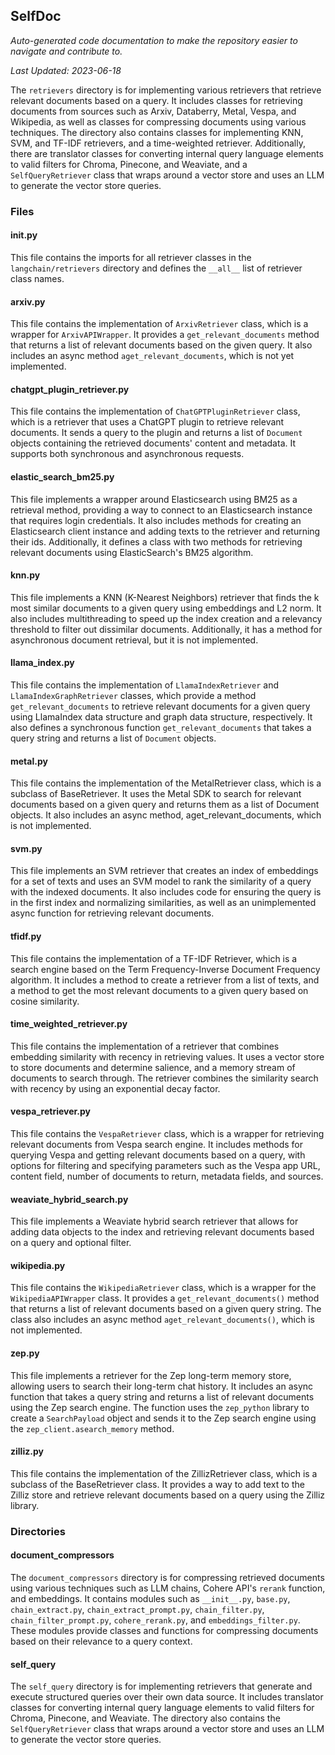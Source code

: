 <!--- START SELFDOC --->
## SelfDoc
_Auto-generated code documentation to make the repository easier to navigate and contribute to._

_Last Updated: 2023-06-18_

The `retrievers` directory is for implementing various retrievers that retrieve relevant documents based on a query. It includes classes for retrieving documents from sources such as Arxiv, Databerry, Metal, Vespa, and Wikipedia, as well as classes for compressing documents using various techniques. The directory also contains classes for implementing KNN, SVM, and TF-IDF retrievers, and a time-weighted retriever. Additionally, there are translator classes for converting internal query language elements to valid filters for Chroma, Pinecone, and Weaviate, and a `SelfQueryRetriever` class that wraps around a vector store and uses an LLM to generate the vector store queries.

### Files
#### __init__.py
This file contains the imports for all retriever classes in the `langchain/retrievers` directory and defines the `__all__` list of retriever class names.

#### arxiv.py
This file contains the implementation of `ArxivRetriever` class, which is a wrapper for `ArxivAPIWrapper`. It provides a `get_relevant_documents` method that returns a list of relevant documents based on the given query. It also includes an async method `aget_relevant_documents`, which is not yet implemented.

#### chatgpt_plugin_retriever.py
This file contains the implementation of `ChatGPTPluginRetriever` class, which is a retriever that uses a ChatGPT plugin to retrieve relevant documents. It sends a query to the plugin and returns a list of `Document` objects containing the retrieved documents' content and metadata. It supports both synchronous and asynchronous requests.

#### elastic_search_bm25.py
This file implements a wrapper around Elasticsearch using BM25 as a retrieval method, providing a way to connect to an Elasticsearch instance that requires login credentials. It also includes methods for creating an Elasticsearch client instance and adding texts to the retriever and returning their ids. Additionally, it defines a class with two methods for retrieving relevant documents using ElasticSearch's BM25 algorithm.

#### knn.py
This file implements a KNN (K-Nearest Neighbors) retriever that finds the k most similar documents to a given query using embeddings and L2 norm. It also includes multithreading to speed up the index creation and a relevancy threshold to filter out dissimilar documents. Additionally, it has a method for asynchronous document retrieval, but it is not implemented.

#### llama_index.py
This file contains the implementation of `LlamaIndexRetriever` and `LlamaIndexGraphRetriever` classes, which provide a method `get_relevant_documents` to retrieve relevant documents for a given query using LlamaIndex data structure and graph data structure, respectively. It also defines a synchronous function `get_relevant_documents` that takes a query string and returns a list of `Document` objects.

#### metal.py
This file contains the implementation of the MetalRetriever class, which is a subclass of BaseRetriever. It uses the Metal SDK to search for relevant documents based on a given query and returns them as a list of Document objects. It also includes an async method, aget_relevant_documents, which is not implemented.

#### svm.py
This file implements an SVM retriever that creates an index of embeddings for a set of texts and uses an SVM model to rank the similarity of a query with the indexed documents. It also includes code for ensuring the query is in the first index and normalizing similarities, as well as an unimplemented async function for retrieving relevant documents.

#### tfidf.py
This file contains the implementation of a TF-IDF Retriever, which is a search engine based on the Term Frequency-Inverse Document Frequency algorithm. It includes a method to create a retriever from a list of texts, and a method to get the most relevant documents to a given query based on cosine similarity.

#### time_weighted_retriever.py
This file contains the implementation of a retriever that combines embedding similarity with recency in retrieving values. It uses a vector store to store documents and determine salience, and a memory stream of documents to search through. The retriever combines the similarity search with recency by using an exponential decay factor.

#### vespa_retriever.py
This file contains the `VespaRetriever` class, which is a wrapper for retrieving relevant documents from Vespa search engine. It includes methods for querying Vespa and getting relevant documents based on a query, with options for filtering and specifying parameters such as the Vespa app URL, content field, number of documents to return, metadata fields, and sources.

#### weaviate_hybrid_search.py
This file implements a Weaviate hybrid search retriever that allows for adding data objects to the index and retrieving relevant documents based on a query and optional filter.

#### wikipedia.py
This file contains the `WikipediaRetriever` class, which is a wrapper for the `WikipediaAPIWrapper` class. It provides a `get_relevant_documents()` method that returns a list of relevant documents based on a given query string. The class also includes an async method `aget_relevant_documents()`, which is not implemented.

#### zep.py
This file implements a retriever for the Zep long-term memory store, allowing users to search their long-term chat history. It includes an async function that takes a query string and returns a list of relevant documents using the Zep search engine. The function uses the `zep_python` library to create a `SearchPayload` object and sends it to the Zep search engine using the `zep_client.asearch_memory` method.

#### zilliz.py
This file contains the implementation of the ZillizRetriever class, which is a subclass of the BaseRetriever class. It provides a way to add text to the Zilliz store and retrieve relevant documents based on a query using the Zilliz library.

### Directories
#### document_compressors
The `document_compressors` directory is for compressing retrieved documents using various techniques such as LLM chains, Cohere API's `rerank` function, and embeddings. It contains modules such as `__init__.py`, `base.py`, `chain_extract.py`, `chain_extract_prompt.py`, `chain_filter.py`, `chain_filter_prompt.py`, `cohere_rerank.py`, and `embeddings_filter.py`. These modules provide classes and functions for compressing documents based on their relevance to a query context.

#### self_query
The `self_query` directory is for implementing retrievers that generate and execute structured queries over their own data source. It includes translator classes for converting internal query language elements to valid filters for Chroma, Pinecone, and Weaviate. The directory also contains the `SelfQueryRetriever` class that wraps around a vector store and uses an LLM to generate the vector store queries.

<!--- END SELFDOC --->